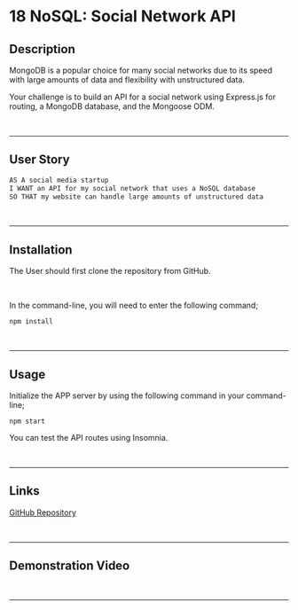 # 18 NoSQL: Social Network API

## Description

MongoDB is a popular choice for many social networks due to its speed with large amounts of data and flexibility with unstructured data. 

Your challenge is to build an API for a social network using Express.js for routing, a MongoDB database, and the Mongoose ODM. 



&nbsp;

---
## User Story

```md
AS A social media startup
I WANT an API for my social network that uses a NoSQL database
SO THAT my website can handle large amounts of unstructured data
```

&nbsp;

---
## Installation

The User should first clone the repository from GitHub.

&nbsp;

In the command-line, you will need to enter the following command;
```
npm install
```
&nbsp;

---
## Usage

Initialize the APP server by using the following command in your command-line;
```
npm start
```
You can test the API routes using Insomnia.

&nbsp;

---
## Links

[GitHub Repository](https://github.com/MorningSol/nosql-social-network-api)
 
&nbsp;

---
## Demonstration Video



&nbsp;

---

